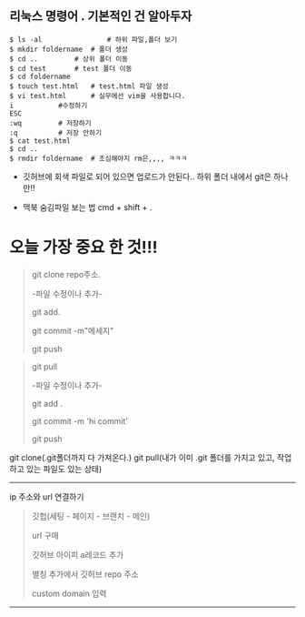 ## 리눅스 명령어 . 기본적인 건 알아두자

    $ ls -al                # 하위 파일,폴더 보기
    $ mkdir foldername	# 폴더 생성
    $ cd ..			# 상위 폴더 이동
    $ cd test		# test 폴더 이동
    $ cd foldername
    $ touch test.html	# test.html 파일 생성
    $ vi test.html		# 실무에선 vim을 사용합니다.
    i			#수정하기
    ESC
    :wq			# 저장하기
    :q			# 저장 안하기
    $ cat test.html
    $ cd ..
    $ rmdir foldername	# 조심해야지 rm은,,,, ㅋㅋㅋ

- 깃허브에 회색 파일로 되어 있으면 업로드가 안된다.. 하위 폴더 내에서 git은 하나만!!

- 맥북 숨김파일 보는 법 cmd + shift + . 

# 오늘 가장 중요 한 것!!!
>git clone repo주소.
>
>-파일 수정이나 추가-
>
>git add.
>
>git commit -m"메세지"
>
>git push

>
>git pull
>
>-파일 수정이나 추가-
>
>git add .
>
>git commit -m 'hi commit'
>
>git push



git clone(.git폴더까지 다 가져온다.)
git pull(내가 이미 .git 폴더를 가지고 있고, 작업하고 있는 파일도 있는 상태)

---
 ip 주소와 url 연결하기
 
 >깃헙(세팅 - 페이지 - 브랜치 - 메인)
 >
 >url 구매
 >
 >깃허브 아이피 a레코드 추가
 >
 >별칭 추가에서 깃허브 repo 주소
 >
 >custom domain 입력
 
 ---

